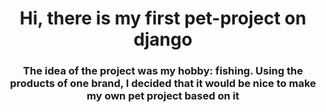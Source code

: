 <h1 align = "center">Hi, there is my first pet-project on django</h1>
<h3 align = "center"> The idea of ​​the project was my hobby: fishing. Using the products of one brand, 
I decided that it would be nice to make my own pet project based on it </h3>